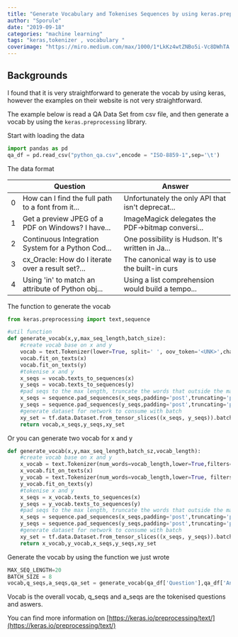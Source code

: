 ```yaml
---
title: "Generate Vocabulary and Tokenises Sequences by using keras.preprocessing"
author: "Sporule"
date: "2019-09-18"
categories: "machine learning"
tags: "keras,tokenizer , vocabulary "
coverimage: "https://miro.medium.com/max/1000/1*LkKz4wtZNBo5i-Vc8DWhTA.png"
---
```


## Backgrounds

I found that it is very straightforward to generate the vocab by using keras, however the examples on their website is not very straightforward.

The example below is read a QA Data Set from csv file, and then generate a vocab by using the `keras.preprocessing` library.

Start with loading the data

```python
import pandas as pd 
qa_df = pd.read_csv("python_qa.csv",encode = "ISO-8859-1",sep='\t')
```

The data format

  |     | Question                                          | Answer                                            |
  | --- | ------------------------------------------------- | ------------------------------------------------- |
  | 0   | How can I find the full path to a font from it... | Unfortunately the only API that isn't deprecat... |
  | 1   | Get a preview JPEG of a PDF on Windows? I have... | ImageMagick delegates the PDF->bitmap conversi... |
  | 2   | Continuous Integration System for a Python Cod... | One possibility is Hudson. It's written in Ja...  |
  | 3   | cx_Oracle: How do I iterate over a result set?... | The canonical way is to use the built-in curs     |
  | 4   | Using 'in' to match an attribute of Python obj... | Using a list comprehension would build a tempo... |

The function to generate the vocab

```python
from keras.preprocessing import text,sequence

#util function
def generate_vocab(x,y,max_seq_length,batch_size):
    #create vocab base on x and y
    vocab = text.Tokenizer(lower=True, split=' ', oov_token='<UNK>',char_level=False, document_count=0)
    vocab.fit_on_texts(x)
    vocab.fit_on_texts(y)
    #tokenise x and y
    x_seqs = vocab.texts_to_sequences(x)
    y_seqs = vocab.texts_to_sequences(y)
    #pad seqs to the max length, truncate the words that outside the max length
    x_seqs = sequence.pad_sequences(x_seqs,padding='post',truncating='post',maxlen=max_seq_length)
    y_seqs = sequence.pad_sequences(y_seqs,padding='post',truncating='post',maxlen=max_seq_length)
    #generate dataset for network to consume with batch
    xy_set = tf.data.Dataset.from_tensor_slices((x_seqs, y_seqs)).batch(batch_size, drop_remainder=True)
    return vocab,x_seqs,y_seqs,xy_set
```

Or you can generate two vocab for x and y

```python
def generate_vocab(x,y,max_seq_length,batch_sz,vocab_length):
    #create vocab base on x and y
    x_vocab = text.Tokenizer(num_words=vocab_length,lower=True,filters='!"#$%&()*+,-./:;=?@[\\]^_`{|}~\t\n', split=' ', oov_token=UNK,char_level=False, document_count=0)
    x_vocab.fit_on_texts(x)
    y_vocab = text.Tokenizer(num_words=vocab_length,lower=True, filters='!"#$%&()*+,-./:;=?@[\\]^_`{|}~\t\n',split=' ', oov_token=UNK,char_level=False, document_count=0)
    y_vocab.fit_on_texts(y)
    #tokenise x and y
    x_seqs = x_vocab.texts_to_sequences(x)
    y_seqs = y_vocab.texts_to_sequences(y)
    #pad seqs to the max length, truncate the words that outside the max length
    x_seqs = sequence.pad_sequences(x_seqs,padding='post',truncating='post',maxlen=max_seq_length)
    y_seqs = sequence.pad_sequences(y_seqs,padding='post',truncating='post',maxlen=max_seq_length)
    #generate dataset for network to consume with batch
    xy_set = tf.data.Dataset.from_tensor_slices((x_seqs, y_seqs)).batch(batch_sz, drop_remainder=True)
    return x_vocab,y_vocab,x_seqs,y_seqs,xy_set
```

Generate the vocab by using the function we just wrote

```python
MAX_SEQ_LENGTH=20
BATCH_SIZE = 8
vocab,q_seqs,a_seqs,qa_set = generate_vocab(qa_df['Question'],qa_df['Answer'],MAX_SEQ_LENGTH,BATCH_SIZE)
```

Vocab is the overall vocab, q_seqs and a_seqs are the tokenised questions and aswers.

You can find more information on [https://keras.io/preprocessing/text/](https://keras.io/preprocessing/text/)
